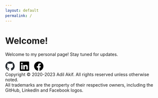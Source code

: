 ```yaml
---
layout: default
permalink: /
---
```


<!-- Body -->
# Welcome!

Welcome to my personal page! Stay tuned for updates.


<!-- Footer -->
<footer><p>
  <!-- Social Links -->
  <a href="https://github.com/adilakif20"><img src="assets/images/github.png" height="31" /></a>&nbsp;&nbsp;&nbsp;
  <a href="https://www.linkedin.com/in/adilakif20"><img src="assets/images/linkedin.png" height="30" /></a>&nbsp;&nbsp;&nbsp;
  <a href="https://www.facebook.com/adilakif20"><img src="assets/images/facebook.png" height="30" /></a><br>
  <!-- Copyright Notice -->
  Copyright &copy; 2020-2023 Adil Akif. All rights reserved unless otherwise noted.<br>
  All trademarks are the property of their respective owners, including the GitHub, LinkedIn and Facebook logos.
</p></footer>


